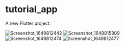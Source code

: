 # tutorial_app

A new Flutter project.


![Screenshot_1649812442](https://user-images.githubusercontent.com/48110834/163085606-07c04a71-4a27-41e2-ac0d-17f6b7d1900a.png)
![Screenshot_1649815809](https://user-images.githubusercontent.com/48110834/163085621-02ef4861-3794-4d7a-a5f5-0b1f85768a48.png)
![Screenshot_1649812474](https://user-images.githubusercontent.com/48110834/163085624-8ded17f5-2162-4ead-8311-e375612e9b2b.png)
![Screenshot_1649812477](https://user-images.githubusercontent.com/48110834/163085630-33487b86-ef5f-48d5-a517-14138d58bf84.png)


